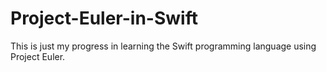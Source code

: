 # Project-Euler-in-Swift
This is just my progress in learning the Swift programming language using Project Euler.

